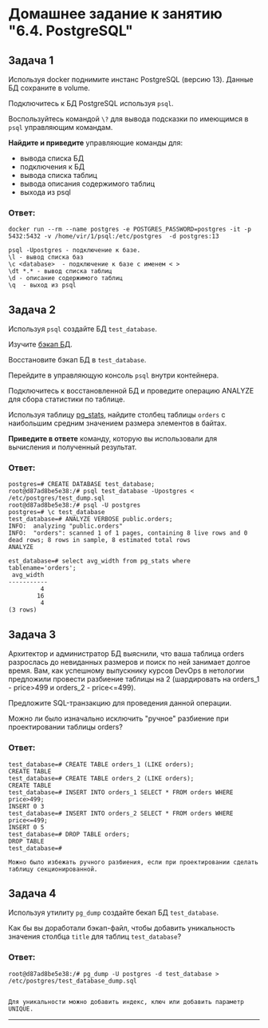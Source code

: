 # Домашнее задание к занятию "6.4. PostgreSQL"

## Задача 1

Используя docker поднимите инстанс PostgreSQL (версию 13). Данные БД сохраните в volume.

Подключитесь к БД PostgreSQL используя `psql`.

Воспользуйтесь командой `\?` для вывода подсказки по имеющимся в `psql` управляющим командам.

**Найдите и приведите** управляющие команды для:
- вывода списка БД
- подключения к БД
- вывода списка таблиц
- вывода описания содержимого таблиц
- выхода из psql

### Ответ:
```
docker run --rm --name postgres -e POSTGRES_PASSWORD=postgres -it -p 5432:5432 -v /home/vir/1/psql:/etc/postgres  -d postgres:13

psql -Upostgres - подключение к базе.
\l - вывод списка баз
\c <database>  - подключение к базе с именем < >
\dt *.* - вывод списка таблиц
\d - описание содержимого таблиц
\q  - выход из psql
```

## Задача 2

Используя `psql` создайте БД `test_database`.

Изучите [бэкап БД](https://github.com/netology-code/virt-homeworks/tree/master/06-db-04-postgresql/test_data).

Восстановите бэкап БД в `test_database`.

Перейдите в управляющую консоль `psql` внутри контейнера.

Подключитесь к восстановленной БД и проведите операцию ANALYZE для сбора статистики по таблице.

Используя таблицу [pg_stats](https://postgrespro.ru/docs/postgresql/12/view-pg-stats), найдите столбец таблицы `orders`
с наибольшим средним значением размера элементов в байтах.

**Приведите в ответе** команду, которую вы использовали для вычисления и полученный результат.

### Ответ:
```
postgres=# CREATE DATABASE test_database;
root@d87ad8be5e38:/# psql test_database -Upostgres < /etc/postgres/test_dump.sql
root@d87ad8be5e38:/# psql -U postgres
postgres=# \c test_database
test_database=# ANALYZE VERBOSE public.orders;
INFO:  analyzing "public.orders"
INFO:  "orders": scanned 1 of 1 pages, containing 8 live rows and 0 dead rows; 8 rows in sample, 8 estimated total rows
ANALYZE

est_database=# select avg_width from pg_stats where tablename='orders';
 avg_width
-----------
         4
        16
         4
(3 rows)
```

## Задача 3

Архитектор и администратор БД выяснили, что ваша таблица orders разрослась до невиданных размеров и
поиск по ней занимает долгое время. Вам, как успешному выпускнику курсов DevOps в нетологии предложили
провести разбиение таблицы на 2 (шардировать на orders_1 - price>499 и orders_2 - price<=499).

Предложите SQL-транзакцию для проведения данной операции.

Можно ли было изначально исключить "ручное" разбиение при проектировании таблицы orders?

### Ответ:
```
test_database=# CREATE TABLE orders_1 (LIKE orders);
CREATE TABLE
test_database=# CREATE TABLE orders_2 (LIKE orders);
CREATE TABLE
test_database=# INSERT INTO orders_1 SELECT * FROM orders WHERE price>499;
INSERT 0 3
test_database=# INSERT INTO orders_2 SELECT * FROM orders WHERE price<=499;
INSERT 0 5
test_database=# DROP TABLE orders;
DROP TABLE
test_database=#

Можно было избежать ручного разбиения, если при проектировании сделать таблицу секционированной.
```

## Задача 4

Используя утилиту `pg_dump` создайте бекап БД `test_database`.

Как бы вы доработали бэкап-файл, чтобы добавить уникальность значения столбца `title` для таблиц `test_database`?

### Ответ:
```
root@d87ad8be5e38:/# pg_dump -U postgres -d test_database > /etc/postgres/test_database_dump.sql


Для уникальности можно добавить индекс, ключ или добавить параметр UNIQUE.

```

---
